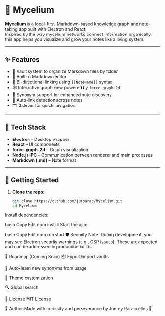 # 🧠 Mycelium

**Mycelium** is a local-first, Markdown-based knowledge graph and note-taking app built with Electron and React.  
Inspired by the way mycelium networks connect information organically, this app helps you visualize and grow your notes like a living system.

---

## ✨ Features

- 📁 Vault system to organize Markdown files by folder
- 📝 Built-in Markdown editor
- 🧩 Bi-directional linking using `[[NoteName]]` syntax
- 🕸️ Interactive graph view powered by `force-graph-2d`
- 🔗 Synonym support for enhanced note discovery
- 🔄 Auto-link detection across notes
- 🗂 Sidebar for quick navigation

---

## 🔧 Tech Stack

- **Electron** – Desktop wrapper
- **React** – UI components
- **force-graph-2d** – Graph visualization
- **Node.js IPC** – Communication between renderer and main processes
- **Markdown (.md)** – Note format

---

## 🚀 Getting Started

1. **Clone the repo:**

   ```bash
   git clone https://github.com/junparac/Mycelium.git
   cd Mycelium
Install dependencies:

bash
Copy
Edit
npm install
Start the app:

bash
Copy
Edit
npm run start
🛡️ Security
Note: During development, you may see Electron security warnings (e.g., CSP issues). These are expected and can be addressed in production builds.

📌 Roadmap (Coming Soon)
📦 Export/import vaults

🧠 Auto-learn new synonyms from usage

🎨 Theme customization

🔍 Global search

📄 License
MIT License

💬 Author
Made with curiosity and perseverance by Junrey Paracuelles 🌱
